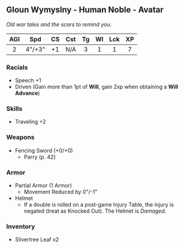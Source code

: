 ## Gloun Wymyslny - Human Noble - Avatar
*Old war tales and the scars to remind you.*

| AGI |  Spd   | CS  | Cst | Tg  | Wl  |  Lck   | XP  |
|:---:|:------:|:---:|:---:|:---:|:---:| :---: |:---:|
|  2  | 4"/+3" | +1  | N/A |  3  |  1  |  1   |  7  |

### Racials
- Speech +1
- Driven (Gain more than 1pt of **Will**, gain 2xp when obtaining a **Will Advance**)

### Skills
- Traveling +2

### Weapons
- Fencing Sword (+0/+0)
	- Parry (p. 42)

### Armor
- Partial Armor (1 Armor)
	- Movement Reduced by 0"/-1"
- Helmet
	- If a double is rolled on a post-game Injury Table, the injury is negated (treat as Knocked Out).  The Helmet is *Damaged*.

### Inventory
- Silvertree Leaf x2